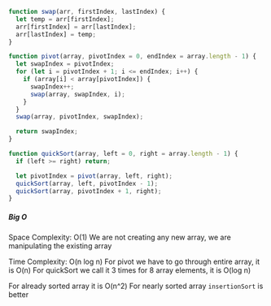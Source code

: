 ```js
function swap(arr, firstIndex, lastIndex) {
  let temp = arr[firstIndex];
  arr[firstIndex] = arr[lastIndex];
  arr[lastIndex] = temp;
}

function pivot(array, pivotIndex = 0, endIndex = array.length - 1) {
  let swapIndex = pivotIndex;
  for (let i = pivotIndex + 1; i <= endIndex; i++) {
    if (array[i] < array[pivotIndex]) {
      swapIndex++;
      swap(array, swapIndex, i);
    }
  }
  swap(array, pivotIndex, swapIndex);

  return swapIndex;
}

function quickSort(array, left = 0, right = array.length - 1) {
  if (left >= right) return;

  let pivotIndex = pivot(array, left, right);
  quickSort(array, left, pivotIndex - 1);
  quickSort(array, pivotIndex + 1, right);
}

```

##### Big O
Space Complexity: O(1)
We are not creating any new array, we are manipulating the existing array

Time Complexity: O(n log n)
For pivot we have to go through entire array, it is O(n)
For quickSort we call it 3 times for 8 array elements, it is O(log n)

For already sorted array it is O(n^2)
For nearly sorted array `insertionSort` is better